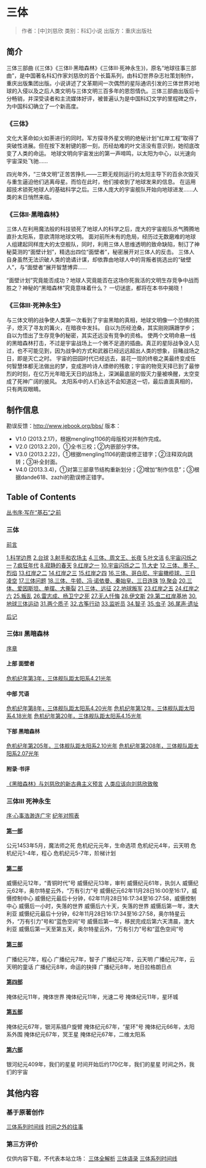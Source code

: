 # 三体

> 作者：[中]刘慈欣
> 类别：科幻小说
> 出版方：重庆出版社

## 简介

三体三部曲 (《三体》《三体Ⅱ·黑暗森林》《三体Ⅲ·死神永生》)，原名“地球往事三部曲”，是中国著名科幻作家刘慈欣的首个长篇系列，由科幻世界杂志社策划制作，重庆出版集团出版。小说讲述了文革期间一次偶然的星际通讯引发的三体世界对地球的入侵以及之后人类文明与三体文明三百多年的恩怨情仇。三体三部曲出版后十分畅销，并深受读者和主流媒体好评，被普遍认为是中国科幻文学的里程碑之作，为中国科幻确立了一个新高度。

### 《三体》
文化大革命如火如荼进行的同时。军方探寻外星文明的绝秘计划“红岸工程”取得了突破性进展。但在按下发射键的那一刻，历经劫难的叶文洁没有意识到，她彻底改变了人类的命运。
地球文明向宇宙发出的第一声啼鸣，以太阳为中心，以光速向宇宙深处飞驰……

四光年外，“三体文明”正苦苦挣扎——三颗无规则运行的太阳主导下的百余次毁灭与重生逼迫他们逃离母星。而恰在此时，他们接收到了地球发来的信息。
在运用超技术锁死地球人的基础科学之后。三体人庞大的宇宙舰队开始向地球进发……人类的末日悄然来临。

### 《三体Ⅱ·黑暗森林》
三体人在利用魔法般的科技锁死了地球人的科学之后，庞大的宇宙舰队杀气腾腾地直扑太阳系，意欲清除地球文明。
面对前所未有的危局，经历过无数磨难的地球人组建起同样庞大的太空舰队，同时，利用三体人思维透明的致命缺陷，制订了神秘莫测的“面壁计划”，精选出四位“面壁者”，秘密展开对三体人的反击。
三体人自身虽然无法识破人类的诡谲计谋，却依靠由地球人中的背叛者挑选出的“破壁人”，与“面壁者”展开智慧博弈……

“面壁计划”究竟能否成功？地球人究竟能否在这场你死我活的文明生存竞争中战而胜之？神秘的“黑暗森林”究竟意味着什么？
一切谜底，都将在本书中揭晓！

### 《三体Ⅲ·死神永生》
与三体文明的战争使人类第一次看到了宇宙黑暗的真相，地球文明像一个恐惧的孩子，熄灭了寻友的篝火，在暗夜中发抖。
自以为历经沧桑，其实刚刚蹒跚学步；自以为悟出了生存竞争的秘密，其实还远没有竞争的资格。
使两个文明命悬一线的黑暗森林打击，不过是宇宙战场上一个微不足道的插曲。真正的星际战争没人见过，也不可能见到，因为战争的方式和武器已经远远超出人类的想象，目睹战场之日，即是灭亡之时。
宇宙的田园时代已经远去，昙花一现的终极之美最终变成任何智慧体都无法做出的梦，变成游吟诗人缥缈的残歌；宇宙的物竞天择已到了最惨烈的时刻，在亿万光年暗无天日的战场上，深渊最底层的毁灭力量被唤醒，太空变成了死神广阔的披风。
太阳系中的人们永远不会知道这一切，最后直面真相的，只有两双眼睛。

## 制作信息

勘误反馈：http://www.jebook.org/bbs/
版本：
- V1.0 (2013.2.17)，根据mengling1106的母版校对并制作完成。
- V2.0 (2013.2.20)，①全书三校；②内嵌部分字体。
- V3.0 (2013.2.22)，①根据mengling1106的勘误修正错字；②注释双向跳转；③补全封面。
- V4.0 (2013.3.4)，①对第三部章节结构重新划分；②增加“制作信息”；③根据dande618、zazhi的勘误修正错字。

## Table of Contents

[丛书序·写在“基石”之前](?book=1&name=写在“基石”之前)

### 三体

[前言](?book=1&name=前言)

[1.科学边界](?book=1&name=1.科学边界)
[2.台球](?book=1&name=2.台球)
[3.射手和农场主](?book=1&name=3.射手和农场主)
[4.三体、周文王、长夜](?book=1&name=4.三体、周文王、长夜)
[5.叶文洁](?book=1&name=5.叶文洁)
[6.宇宙闪烁之一](?book=1&name=6.宇宙闪烁之一)
[7.疯狂年代](?book=1&name=7.疯狂年代)
[8.寂静的春天](?book=1&name=8.寂静的春天)
[9.红岸之一](?book=1&name=9.红岸之一)
[10.宇宙闪烁之二](?book=1&name=10.宇宙闪烁之二)
[11.大史](?book=1&name=11.大史)
[12.三体、墨子、烈焰](?book=1&name=12.三体、墨子、烈焰)
[13.红岸之二](?book=1&name=13.红岸之二)
[14.红岸之三](?book=1&name=14.红岸之三)
[15.红岸之四](?book=1&name=15.红岸之四)
[16.三体、哥白尼、宇宙橄榄球、三日凌空](?book=1&name=16.三体、哥白尼、宇宙橄榄球、三日凌空)
[17.三体问题](?book=1&name=17.三体问题)
[18.三体、牛顿、冯·诺依曼、秦始皇、三日连珠](?book=1&name=18.三体、牛顿、冯·诺依曼、秦始皇、三日连珠)
[19.聚会](?book=1&name=19.聚会)
[20.三体、爱因斯坦、单摆、大撕裂](?book=1&name=20.三体、爱因斯坦、单摆、大撕裂)
[21.三体、远征](?book=1&name=21.三体、远征)
[22.地球叛军](?book=1&name=22.地球叛军)
[23.红岸之五](?book=1&name=23.红岸之五)
[24.红岸之六](?book=1&name=24.红岸之六)
[25.叛乱](?book=1&name=25.叛乱)
[26.雷志成、杨卫宁之死](?book=1&name=26.雷志成、杨卫宁之死)
[27.无人忏悔](?book=1&name=27.无人忏悔)
[28.伊文斯](?book=1&name=28.伊文斯)
[29.第二红岸基地](?book=1&name=29.第二红岸基地)
[30.地球三体运动](?book=1&name=30.地球三体运动)
[31.两个质子](?book=1&name=31.两个质子)
[32.古筝行动](?book=1&name=32.古筝行动)
[33.监听员](?book=1&name=33.监听员)
[34.智子](?book=1&name=34.智子)
[35.虫子](?book=1&name=35.虫子)
[36.尾声·遗址](?book=1&name=36.尾声·遗址)

[后记](?book=1&name=后记)

### 三体Ⅱ 黑暗森林

[序章](?book=2&name=序章)

#### 上部 面壁者

[危机纪年第3年，三体舰队距太阳系4.21光年](?book=2&name=危机纪年第3年)

#### 中部 咒语

[危机纪年第8年，三体舰队距太阳系4.20光年](?book=2&name=危机纪年第8年)
[危机纪年第12年，三体舰队距太阳系4.18光年](?book=2&name=危机纪年第12年)
[危机纪年第20年，三体舰队距太阳系4.15光年](?book=2&name=危机纪年第20年)

#### 下部 黑暗森林

[危机纪年第205年，三体舰队距太阳系2.10光年](?book=2&name=危机纪年第205年)
[危机纪年第208年，三体舰队距太阳系2.07光年](?book=2&name=危机纪年第208年)

#### 附录·书评

[《黑暗森林》与刘慈欣的新古典主义预言](?book=2&name=《黑暗森林》与刘慈欣的新古典主义预言)
[人类应该向刘慈欣致敬](?book=2&name=人类应该向刘慈欣致敬)

### 三体Ⅲ 死神永生

[序·心事浩渺连广宇](?book=3&name=心事浩渺连广宇)
[纪年对照表](?book=3&name=纪年对照表)

#### [第一部](?book=3&name=第一部)

公元1453年5月，魔法师之死
危机纪元元年，生命选项
危机纪元4年，云天明
危机纪元1-4年，程心
危机纪元5-7年，阶梯计划

#### [第二部](?book=3&name=第二部)

威慑纪元12年，“青铜时代”号
威慑纪元13年，审判
威慑纪元61年，执剑人
威慑纪元62年，奥尔特星云外，“万有引力”号
威慑纪元62年11月28日16:00至16:17，威慑控制中心
威慑纪元最后十分钟，62年11月28日16:17:34至16:27:58，威慑控制中心
威慑后一小时，失落的世界
威慑后六十天，失落的世界
威慑后第一年，澳大利亚
威慑纪元最后十分钟，62年11月28日16:17:34至16:27:58，奥尔特星云外，“万有引力”号和“蓝色空间”号
威慑后第一年，移民完成后第六天清晨，澳大利亚
威慑后第一天至第五天，奥尔特星云外，“万有引力”号和“蓝色空间”号

#### [第三部](?book=3&name=第三部)

广播纪元7年，程心
广播纪元7年，智子
广播纪元7年，云天明
广播纪元7年，云天明的童话
广播纪元8年，命运的抉择
广播纪元8年，地日拉格朗日点

#### [第四部](?book=3&name=第四部)

掩体纪元11年，掩体世界
掩体纪元11年，光速二号
掩体纪元11年，星环城

#### [第五部](?book=3&name=)

掩体纪元67年，银河系猎户旋臂
掩体纪元67年，“星环”号
掩体纪元66年，太阳系外围
掩体纪元67年，冥王星
掩体纪元67年，二维太阳系

#### [第六部](?book=3&name=第六部)

银河纪元409年，我们的星星
时间开始后约170亿年，我们的星星
时间之外，我们的宇宙

## 其他内容

### 基于原著创作

[三体系列时间线](?book=3&name=三体系列时间线)
[时间之外的往事](?book=3&name=时间之外的往事)

### 第三方评价

仅供内容下载，不代表本站立场：
[三体全解析](downloads/三体全解析.doc)
[三体语录](downloads/三体语录.docx)
[三体系列时间线](downloads/三体系列时间线.xls)
